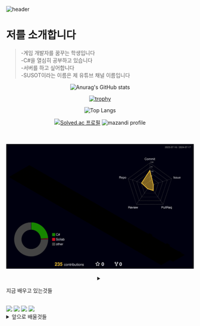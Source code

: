
![header](https://capsule-render.vercel.app/api?type=waving&color=timeGradient&height=300&section=header&text=안녕하세요%20이찬민입니다&fontSize=70&fontColor=FFFFFF&)

# 저를 소개합니다<br>
> -게임 개발자를 꿈꾸는 학생입니다<br>
-C#을 열심히 공부하고 있습니다<br>
-서버를 하고 싶어합니다<br>
-SUSOT이라는 이름은 제 유튜브 채널 이름입니다
<div align="center">

![Anurag's GitHub stats](https://github-readme-stats.vercel.app/api?username=SUSOT&show_icons=true&theme=ambient_gradient)

[![trophy](https://github-profile-trophy.vercel.app/?username=SUSOT&theme=flat&column=7)](https://github.com/SUSOT/)<br>


![Top Langs](https://github-readme-stats.vercel.app/api/top-langs/?username=SUSOT&layout=compact)<br>

[![Solved.ac
프로필](http://mazassumnida.wtf/api/v2/generate_badge?boj=ichanmin)](https://solved.ac/ichanmin)
![mazandi profile](http://mazandi.herokuapp.com/api?handle=ichanmin&theme=dark)<br><br><br>

![](./profile-3d-contrib/profile-night-rainbow.svg)<br>
<details>
<summary>
 
</div>
 
 지금 배우고 있는것들
</summary>
   <br>
<img src="https://img.shields.io/badge/C%23-239120?style=for-the-badge&logo=c-sharp&logoColor=white">
<img src="https://img.shields.io/badge/Unity-100000?style=for-the-badge&logo=unity&logoColor=white">
<img src="https://img.shields.io/badge/GitHub-100000?style=for-the-badge&logo=github&logoColor=white">
<img src="https://img.shields.io/badge/Visual_Studio-5C2D91?style=for-the-badge&logo=visual%20studio&logoColor=white">
</details>

<details>
<summary>
  앞으로 배울것들
</summary>
   <br>
<img src="https://img.shields.io/badge/C%2B%2B-00599C?style=for-the-badge&logo=c%2B%2B&logoColor=white">
<img src="https://img.shields.io/badge/unrealengine-%23313131.svg?style=for-the-badge&logo=unrealengine&logoColor=white">
<img src="https://img.shields.io/badge/MySQL-00000F?style=for-the-badge&logo=mysql&logoColor=white">

</details>
<br><br>
